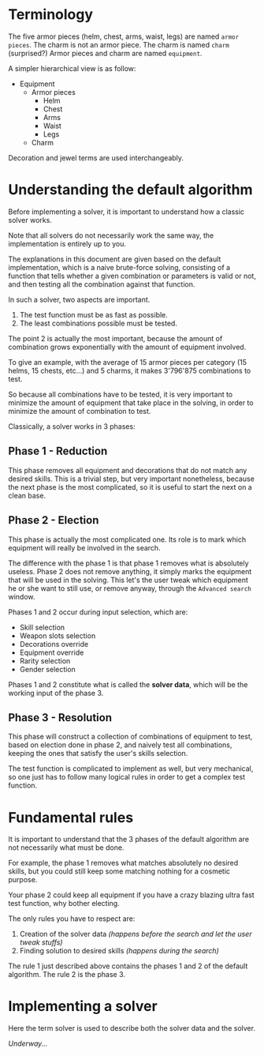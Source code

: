 ﻿# Terminology

The five armor pieces (helm, chest, arms, waist, legs) are named `armor pieces`. The charm is not an armor piece.
The charm is named `charm` (surprised?)
Armor pieces and charm are named `equipment`.

A simpler hierarchical view is as follow:

- Equipment
    - Armor pieces
        - Helm
        - Chest
        - Arms
        - Waist
        - Legs
    - Charm

Decoration and jewel terms are used interchangeably.

# Understanding the default algorithm

Before implementing a solver, it is important to understand how a classic solver works.

Note that all solvers do not necessarily work the same way, the implementation is entirely up to you.

The explanations in this document are given based on the default implementation, which is a naive brute-force solving, consisting of a function that tells whether a given combination or parameters is valid or not, and then testing all the combination against that function.

In such a solver, two aspects are important.
1. The test function must be as fast as possible.
2. The least combinations possible must be tested.

The point 2 is actually the most important, because the amount of combination grows exponentially with the amount of equipment involved.

To give an example, with the average of 15 armor pieces per category (15 helms, 15 chests, etc...) and 5 charms, it makes 3'796'875 combinations to test.

So because all combinations have to be tested, it is very important to minimize the amount of equipment that take place in the solving, in order to minimize the amount of combination to test.

Classically, a solver works in 3 phases:

## Phase 1 - Reduction

This phase removes all equipment and decorations that do not match any desired skills. This is a trivial step, but very important nonetheless, because the next phase is the most complicated, so it is useful to start the next on a clean base.

## Phase 2 - Election

This phase is actually the most complicated one. Its role is to mark which equipment will really be involved in the search.

The difference with the phase 1 is that phase 1 removes what is absolutely useless. Phase 2 does not remove anything, it simply marks the equipment that will be used in the solving. This let's the user tweak which equipment he or she want to still use, or remove anyway, through the `Advanced search` window.

Phases 1 and 2 occur during input selection, which are:
- Skill selection
- Weapon slots selection
- Decorations override
- Equipment override
- Rarity selection
- Gender selection

Phases 1 and 2 constitute what is called the **solver data**, which will be the working input of the phase 3.

## Phase 3 - Resolution

This phase will construct a collection of combinations of equipment to test, based on election done in phase 2, and naively test all combinations, keeping the ones that satisfy the user's skills selection.

The test function is complicated to implement as well, but very mechanical, so one just has to follow many logical rules in order to get a complex test function.

# Fundamental rules

It is important to understand that the 3 phases of the default algorithm are not necessarily what must be done.

For example, the phase 1 removes what matches absolutely no desired skills, but you could still keep some matching nothing for a cosmetic purpose.

Your phase 2 could keep all equipment if you have a crazy blazing ultra fast test function, why bother electing.

The only rules you have to respect are:
1. Creation of the solver data *(happens before the search and let the user tweak stuffs)*
2. Finding solution to desired skills *(happens during the search)*

The rule 1 just described above contains the phases 1 and 2 of the default algorithm.
The rule 2 is the phase 3.

# Implementing a solver

Here the term solver is used to describe both the solver data and the solver.

*Underway...*
